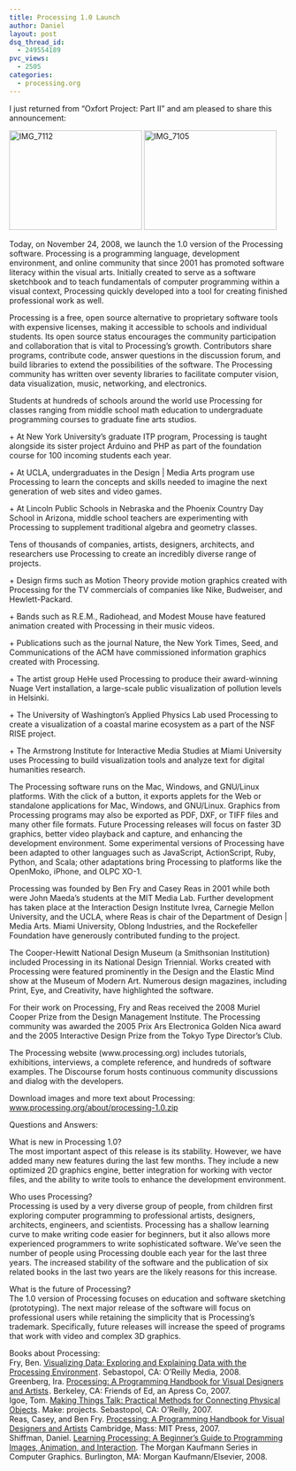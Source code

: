 ```yaml
---
title: Processing 1.0 Launch
author: Daniel
layout: post
dsq_thread_id:
  - 249554189
pvc_views:
  - 2505
categories:
  - processing.org
---
```

<p>I just returned from &#8220;Oxfort Project: Part II&#8221; and am pleased to share this announcement:</p>
<p><a href="http://www.flickr.com/photos/shiffman/3058273534/" title="IMG_7112 by shiffman, on Flickr"><img src="http://farm4.static.flickr.com/3252/3058273534_be271513fa_m.jpg" width="240" height="180" alt="IMG_7112" /></a>  <a href="http://www.flickr.com/photos/shiffman/3058271906/" title="IMG_7105 by shiffman, on Flickr"><img src="http://farm4.static.flickr.com/3139/3058271906_210b406445_m.jpg" width="240" height="180" alt="IMG_7105" /></a></p>
<p>Today, on November 24, 2008, we launch the 1.0 version of the Processing software. Processing is a programming language, development environment, and online community that since 2001 has promoted software literacy within the visual arts. Initially created to serve as a software sketchbook and to teach fundamentals of computer programming within a visual context, Processing quickly developed into a tool for creating finished professional work as well. </p>
<p>Processing is a free, open source alternative to proprietary software tools with expensive licenses, making it accessible to schools and individual students. Its open source status encourages the community participation and collaboration that is vital to Processing&#8217;s growth. Contributors share programs, contribute code, answer questions in the discussion forum, and build libraries to extend the possibilities of the software. The Processing community has written over seventy libraries to facilitate computer vision, data visualization, music, networking, and electronics.</p>
<p>Students at hundreds of schools around the world use Processing for classes ranging from middle school math education to undergraduate programming courses to graduate fine arts studios. </p>
<p>+ At New York University&#8217;s graduate ITP program, Processing is taught alongside its sister project Arduino and PHP as part of the foundation course for 100 incoming students each year. </p>
<p>+ At UCLA, undergraduates in the Design | Media Arts program use Processing to learn the concepts and skills needed to imagine the next generation of web sites and video games. </p>
<p>+ At Lincoln Public Schools in Nebraska and the Phoenix Country Day School in Arizona, middle school teachers are experimenting with Processing to supplement traditional algebra and geometry classes. </p>
<p>Tens of thousands of companies, artists, designers, architects, and researchers use Processing to create an incredibly diverse range of projects. </p>
<p>+ Design firms such as Motion Theory provide motion graphics created with Processing for the TV commercials of companies like Nike, Budweiser, and Hewlett-Packard. </p>
<p>+ Bands such as R.E.M., Radiohead, and Modest Mouse have featured animation created with Processing in their music videos. </p>
<p>+ Publications such as the journal Nature, the New York Times, Seed, and Communications of the ACM have commissioned information graphics created with Processing. </p>
<p>+ The artist group HeHe used Processing to produce their award-winning Nuage Vert installation, a large-scale public visualization of pollution levels in Helsinki. </p>
<p>+ The University of Washington&#8217;s Applied Physics Lab used Processing to create a visualization of a coastal marine ecosystem as a part of the NSF RISE project. </p>
<p>+ The Armstrong Institute for Interactive Media Studies at Miami University uses Processing to build visualization tools and analyze text for digital humanities research. </p>
<p>The Processing software runs on the Mac, Windows, and GNU/Linux platforms. With the click of a button, it exports applets for the Web or standalone applications for Mac, Windows, and GNU/Linux. Graphics from Processing programs may also be exported as PDF, DXF, or TIFF files and many other file formats. Future Processing releases will focus on faster 3D graphics, better video playback and capture, and enhancing the development environment. Some experimental versions of Processing have been adapted to other languages such as JavaScript, ActionScript, Ruby, Python, and Scala; other adaptations bring Processing to platforms like the OpenMoko, iPhone, and OLPC XO-1.</p>
<p>Processing was founded by Ben Fry and Casey Reas in 2001 while both were John Maeda&#8217;s students at the MIT Media Lab. Further development has taken place at the Interaction Design Institute Ivrea, Carnegie Mellon University, and the UCLA, where Reas is chair of the Department of Design | Media Arts. Miami University, Oblong Industries, and the Rockefeller Foundation have generously contributed funding to the project.</p>
<p>The Cooper-Hewitt National Design Museum (a Smithsonian Institution) included Processing in its National Design Triennial. Works created with Processing were featured prominently in the Design and the Elastic Mind show at the Museum of Modern Art. Numerous design magazines, including Print, Eye, and Creativity, have highlighted the software. </p>
<p>For their work on Processing, Fry and Reas received the 2008 Muriel Cooper Prize from the Design Management Institute. The Processing community was awarded the 2005 Prix Ars Electronica Golden Nica award and the 2005 Interactive Design Prize from the Tokyo Type Director&#8217;s Club.</p>
<p>The Processing website (www.processing.org) includes tutorials, exhibitions, interviews, a complete reference, and hundreds of software examples. The Discourse forum hosts continuous community discussions and dialog with the developers. </p>
<p>Download images and more text about Processing:<br />
<a href="http://www.processing.org/about/processing-1.0.zip">www.processing.org/about/processing-1.0.zip</a></p>
<p>Questions and Answers:</p>
<p>What is new in Processing 1.0?<br />
The most important aspect of this release is its stability. However, we have added many new features during the last few months. They include a new optimized 2D graphics engine, better integration for working with vector files, and the ability to write tools to enhance the development environment. </p>
<p>Who uses Processing?<br />
Processing is used by a very diverse group of people, from children first exploring computer programming to professional artists, designers, architects, engineers, and scientists. Processing has a shallow learning curve to make writing code easier for beginners, but it also allows more experienced programmers to write sophisticated software. We&#8217;ve seen the number of people using Processing double each year for the last three years. The increased stability of the software and the publication of six related books in the last two years are the likely reasons for this increase.</p>
<p>What is the future of Processing?<br />
The 1.0 version of Processing focuses on education and software sketching (prototyping). The next major release of the software will focus on professional users while retaining the simplicity that is Processing&#8217;s trademark. Specifically, future releases will increase the speed of programs that work with video and complex 3D graphics. </p>
<p>Books about Processing:<br />
Fry, Ben. <a href="http://www.amazon.com/gp/product/0596514557?ie=UTF8&#038;tag=shiffman-20&#038;linkCode=as2&#038;camp=1789&#038;creative=390957&#038;creativeASIN=0596514557">Visualizing Data: Exploring and Explaining Data with the Processing Environment</a><img src="http://www.assoc-amazon.com/e/ir?t=shiffman-20&#038;l=as2&#038;o=1&#038;a=0596514557" width="1" height="1" border="0" alt="" style="border:none !important; margin:0px !important;" />. Sebastopol, CA: O&#8217;Reilly Media, 2008.<br />
Greenberg, Ira. <a href="http://www.amazon.com/gp/product/0262182629?ie=UTF8&#038;tag=shiffman-20&#038;linkCode=as2&#038;camp=1789&#038;creative=390957&#038;creativeASIN=0262182629">Processing: A Programming Handbook for Visual Designers and Artists</a><img src="http://www.assoc-amazon.com/e/ir?t=shiffman-20&#038;l=as2&#038;o=1&#038;a=0262182629" width="1" height="1" border="0" alt="" style="border:none !important; margin:0px !important;" />. Berkeley, CA: Friends of Ed, an Apress Co, 2007.<br />
Igoe, Tom. <a href="http://www.amazon.com/gp/product/0596510519?ie=UTF8&#038;tag=shiffman-20&#038;linkCode=as2&#038;camp=1789&#038;creative=390957&#038;creativeASIN=0596510519">Making Things Talk: Practical Methods for Connecting Physical Objects</a><img src="http://www.assoc-amazon.com/e/ir?t=shiffman-20&#038;l=as2&#038;o=1&#038;a=0596510519" width="1" height="1" border="0" alt="" style="border:none !important; margin:0px !important;" />. Make: projects. Sebastopol, CA: O&#8217;Reilly, 2007.<br />
Reas, Casey, and Ben Fry. <a href="http://www.amazon.com/gp/product/0262182629?ie=UTF8&#038;tag=shiffman-20&#038;linkCode=as2&#038;camp=1789&#038;creative=390957&#038;creativeASIN=0262182629">Processing: A Programming Handbook for Visual Designers and Artists</a><img src="http://www.assoc-amazon.com/e/ir?t=shiffman-20&#038;l=as2&#038;o=1&#038;a=0262182629" width="1" height="1" border="0" alt="" style="border:none !important; margin:0px !important;" /> Cambridge, Mass: MIT Press, 2007.<br />
Shiffman, Daniel. <a href="http://www.learningprocessing.com">Learning Processing: A Beginner&#8217;s Guide to Programming Images, Animation, and Interaction</a>. The Morgan Kaufmann Series in Computer Graphics. Burlington, MA: Morgan Kaufmann/Elsevier, 2008. </p>
